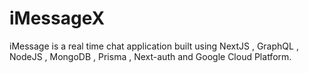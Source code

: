 # iMessageX

iMessage is a real time chat application built using NextJS , GraphQL , NodeJS , MongoDB , Prisma , Next-auth and Google Cloud Platform.
